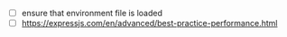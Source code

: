 - [ ] ensure that environment file is loaded
- [ ] https://expressjs.com/en/advanced/best-practice-performance.html